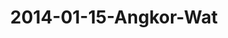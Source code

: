 ---
layout: blog
title: 2014-01-15-Angkor-Wat
category: blog
lat: 13.41248
lng: 103.85951
image: https://s3-us-west-2.amazonaws.com/travels2013/2014-01-15 18:26:56 PST.jpg
observation: 20140115182656PST
---